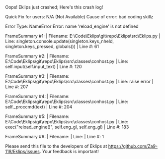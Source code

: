 Oops! Eklips just crashed;
Here's this crash log!

Quick Fix for users: N/A (Not Available)
Cause of error: bad coding skillz

Error Type: NameError
Error: name 'reload_engine' is not defined

FrameSummary #1:
  | Filename: E:\Code\Eklips\git\repo\Eklips\src\Eklips.py
  | Line: singleton.console.update(singleton.keys_nheld, singleton.keys_pressed, globals())
  | Line #: 61

FrameSummary #2:
  | Filename: E:\Code\Eklips\git\repo\Eklips\src\classes\conhost.py
  | Line: self.input(self.input_text)
  | Line #: 120

FrameSummary #3:
  | Filename: E:\Code\Eklips\git\repo\Eklips\src\classes\conhost.py
  | Line: raise error
  | Line #: 207

FrameSummary #4:
  | Filename: E:\Code\Eklips\git\repo\Eklips\src\classes\conhost.py
  | Line: self._proccmd(text)
  | Line #: 204

FrameSummary #5:
  | Filename: E:\Code\Eklips\git\repo\Eklips\src\classes\conhost.py
  | Line: exec("reload_engine()", self.eng_gl, self.eng_gl)
  | Line #: 183

FrameSummary #6:
  | Filename: <string>
  | Line: 
  | Line #: 1


Please send this file to the developers of Eklips at https://github.com/Za9-118/Eklips/issues. 
Your feedback is important!